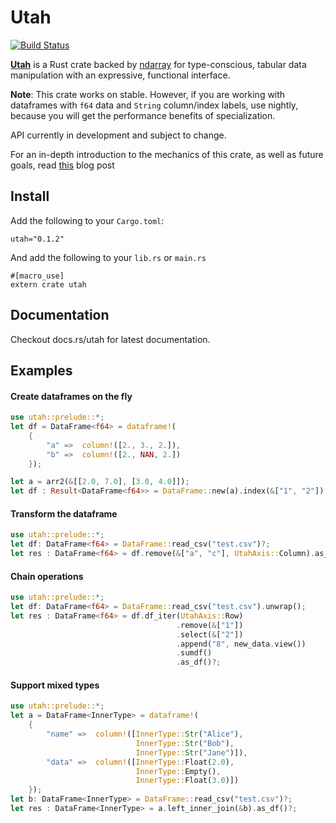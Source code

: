 # Utah

[![Build Status](https://travis-ci.org/pegasos1/utah.svg?branch=master)](https://travis-ci.org/pegasos1/utah)

[**Utah**](http://crates.io/crates/utah) is a Rust crate backed by [ndarray](https://github.com/bluss/rust-ndarray) for type-conscious, tabular data manipulation with an expressive, functional interface.

**Note**: This crate works on stable. However, if you are working with dataframes with `f64` data and `String` column/index labels, use nightly, because you will get the performance benefits of specialization. 

API currently in development and subject to change.

For an in-depth introduction to the mechanics of this crate, as well as future goals, read [this]() blog post

## Install

Add the following to your `Cargo.toml`:

```
utah="0.1.2"
```

And add the following to your `lib.rs` or `main.rs`

```
#[macro_use]
extern crate utah
```
## Documentation

Checkout docs.rs/utah for latest documentation. 

## Examples


#### Create dataframes on the fly

```rust
use utah::prelude::*;
let df = DataFrame<f64> = dataframe!(
    {
        "a" =>  column!([2., 3., 2.]),
        "b" =>  column!([2., NAN, 2.])
    });

let a = arr2(&[[2.0, 7.0], [3.0, 4.0]]);
let df : Result<DataFrame<f64>> = DataFrame::new(a).index(&["1", "2"]);
```

#### Transform the dataframe

```rust
use utah::prelude::*;
let df: DataFrame<f64> = DataFrame::read_csv("test.csv")?;       
let res : DataFrame<f64> = df.remove(&["a", "c"], UtahAxis::Column).as_df()?;
```

#### Chain operations

```rust
use utah::prelude::*;
let df: DataFrame<f64> = DataFrame::read_csv("test.csv").unwrap();       
let res : DataFrame<f64> = df.df_iter(UtahAxis::Row)
                                     .remove(&["1"])
                                     .select(&["2"])
                                     .append("8", new_data.view())
                                     .sumdf()
                                     .as_df()?;
```

#### Support mixed types

```rust
use utah::prelude::*;
let a = DataFrame<InnerType> = dataframe!(
    {
        "name" =>  column!([InnerType::Str("Alice"),
                            InnerType::Str("Bob"),
                            InnerType::Str("Jane")]),
        "data" =>  column!([InnerType::Float(2.0),
                            InnerType::Empty(),
                            InnerType::Float(3.0)])
    });
let b: DataFrame<InnerType> = DataFrame::read_csv("test.csv")?;
let res : DataFrame<InnerType> = a.left_inner_join(&b).as_df()?;
```
